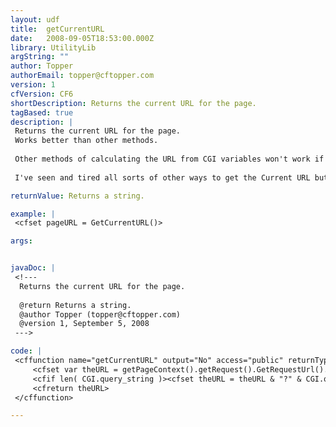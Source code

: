```yaml
---
layout: udf
title:  getCurrentURL
date:   2008-09-05T18:53:00.000Z
library: UtilityLib
argString: ""
author: Topper
authorEmail: topper@cftopper.com
version: 1
cfVersion: CF6
shortDescription: Returns the current URL for the page.
tagBased: true
description: |
 Returns the current URL for the page.
 Works better than other methods.
 
 Other methods of calculating the URL from CGI variables won't work if your application is in a sub-folder like http://localhost/myapp/ - they ignore the &quot;myapp&quot; bit.
 
 I've seen and tired all sorts of other ways to get the Current URL but this is the only method I have found that works in all secenarios.

returnValue: Returns a string.

example: |
 <cfset pageURL = GetCurrentURL()>

args:


javaDoc: |
 <!---
  Returns the current URL for the page.
  
  @return Returns a string. 
  @author Topper (topper@cftopper.com) 
  @version 1, September 5, 2008 
 --->

code: |
 <cffunction name="getCurrentURL" output="No" access="public" returnType="string">
     <cfset var theURL = getPageContext().getRequest().GetRequestUrl().toString()>
     <cfif len( CGI.query_string )><cfset theURL = theURL & "?" & CGI.query_string></cfif>
     <cfreturn theURL>
 </cffunction>

---
```


